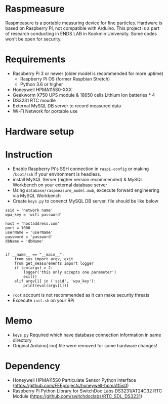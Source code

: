 # Raspmeasure
Raspmeasure is a portable measuring device for fine particles.
Hardware is based on Raspberry Pi, not compatible with Arduino.
This project is a part of research conducting in ENDS LAB in Kookmin University.
Some codes won't be open for security.

# Requirements
* Raspberry Pi 3 or newer (older model is recommended for more uptime)
  * Raspberry Pi OS (former Raspbian Stretch)
  * Python 3.6 or higher
* Honeywell HPMA115S0-XXX
* Geekworm X750 UPS module & 18650 cells Lithium Ion batteries * 4
* DS3231 RTC moudle
* External MySQL DB server to record measured data
* Wi-Fi Network for portable use

# Hardware setup


# Instruction
* Enable Raspberry Pi's SSH connection in `raspi-config` or making `/boot/ssh` if your environment is headless.
* install MySQL Server (higher version recommended) & MySQL Workbench on your external database server
* Using `database/raspmeasure_model.mwb`, excecute forward engineering via MySQL Workbench
* Create `keys.py` to conenct MySQL DB server. file should be like below
```
ssid = 'network name'
wpa_key = 'wifi password'

host = 'hostaddress.com'
port = 1000
userName = 'userName'
password = 'password'
dbName = 'dbName'


if __name__ == "__main__":
    from sys import argv, exit
    from get_measurements import logger
    if len(argv) > 2:
        logger('this only accepts one parameter')
        exit()
    elif argv[1] in ('ssid', 'wpa_key'):
        print(eval(argv[1]))
```
  * `root` account is not recommended as it can make security threats
* Excecute `init.sh` on your RPi

# Memo
* `keys.py` Required which have database connection information in same directory 
* Original Arduino(.ino) file were removed for some hardware changes!

# Dependency
* Honeywell HPMA115S0 Particulate Sensor Python interface (https://github.com/FEEprojects/honeywell-hpma115s0)
* Raspberry Pi Python Library for SwitchDoc Labs DS3231/AT24C32 RTC Module (https://github.com/switchdoclabs/RTC_SDL_DS3231)
